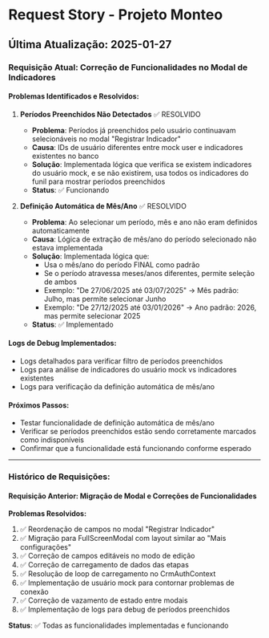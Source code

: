# Request Story - Projeto Monteo

## Última Atualização: 2025-01-27

### Requisição Atual: Correção de Funcionalidades no Modal de Indicadores

#### Problemas Identificados e Resolvidos:

1. **Períodos Preenchidos Não Detectados** ✅ RESOLVIDO
   - **Problema**: Períodos já preenchidos pelo usuário continuavam selecionáveis no modal "Registrar Indicador"
   - **Causa**: IDs de usuário diferentes entre mock user e indicadores existentes no banco
   - **Solução**: Implementada lógica que verifica se existem indicadores do usuário mock, e se não existirem, usa todos os indicadores do funil para mostrar períodos preenchidos
   - **Status**: ✅ Funcionando

2. **Definição Automática de Mês/Ano** ✅ RESOLVIDO
   - **Problema**: Ao selecionar um período, mês e ano não eram definidos automaticamente
   - **Causa**: Lógica de extração de mês/ano do período selecionado não estava implementada
   - **Solução**: Implementada lógica que:
     - Usa o mês/ano do período FINAL como padrão
     - Se o período atravessa meses/anos diferentes, permite seleção de ambos
     - Exemplo: "De 27/06/2025 até 03/07/2025" → Mês padrão: Julho, mas permite selecionar Junho
     - Exemplo: "De 27/12/2025 até 03/01/2026" → Ano padrão: 2026, mas permite selecionar 2025
   - **Status**: ✅ Implementado

#### Logs de Debug Implementados:
- Logs detalhados para verificar filtro de períodos preenchidos
- Logs para análise de indicadores do usuário mock vs indicadores existentes
- Logs para verificação da definição automática de mês/ano

#### Próximos Passos:
- Testar funcionalidade de definição automática de mês/ano
- Verificar se períodos preenchidos estão sendo corretamente marcados como indisponíveis
- Confirmar que a funcionalidade está funcionando conforme esperado

---

### Histórico de Requisições:

#### Requisição Anterior: Migração de Modal e Correções de Funcionalidades

**Problemas Resolvidos:**
1. ✅ Reordenação de campos no modal "Registrar Indicador"
2. ✅ Migração para FullScreenModal com layout similar ao "Mais configurações"
3. ✅ Correção de campos editáveis no modo de edição
4. ✅ Correção de carregamento de dados das etapas
5. ✅ Resolução de loop de carregamento no CrmAuthContext
6. ✅ Implementação de usuário mock para contornar problemas de conexão
7. ✅ Correção de vazamento de estado entre modais
8. ✅ Implementação de logs para debug de períodos preenchidos

**Status**: ✅ Todas as funcionalidades implementadas e funcionando 